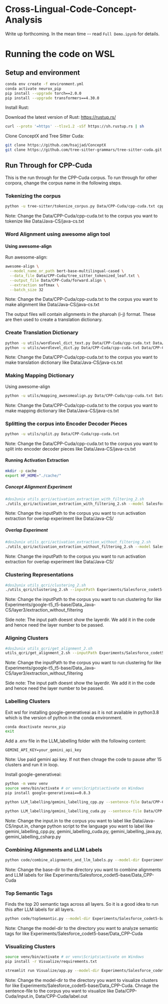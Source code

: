 # Cross-Lingual-Code-Concept-Analysis

Write up forthcoming. In the mean time -- read `Full Demo.ipynb` for details. 

# Running the code on WSL

## Setup and environment 

```bash
conda env create -f environment.yml
conda activate neurox_pip
pip install --upgrade torch==2.0.0
pip install --upgrade transformers==4.30.0
```

Install Rust:

Download the latest version of Rust: https://rustup.rs/

```bash
curl --proto '=https' --tlsv1.2 -sSf https://sh.rustup.rs | sh
```

Clone ConceptX and Tree Sitter Cuda:

```bash
git clone https://github.com/hsajjad/ConceptX
git clone https://github.com/tree-sitter-grammars/tree-sitter-cuda.git tree-sitter/tree-sitter-cuda
```

## Run Through for CPP-Cuda

This is the run through for the CPP-Cuda corpus.
To run through for other corpora, change the corpus name in the following steps.

### Tokenizing the corpus

```bash
python -u tree-sitter/tokenize_corpus.py Data/CPP-Cuda/cpp-cuda.txt cpp cuda --level leaf
```
Note: Change the Data/CPP-Cuda/cpp-cuda.txt to the corpus you want to tokenize like Data/Java-CS/java-cs.txt

### Word Alignment using awesome align tool

#### Using awesome-align

Run awesome-align:

```bash
awesome-align \
  --model_name_or_path bert-base-multilingual-cased \
  --data_file Data/CPP-Cuda/tree_sitter_tokenized_leaf.txt \
  --output_file Data/CPP-Cuda/forward.align \
  --extraction softmax \
  --batch_size 32
```

Note: Change the Data/CPP-Cuda/cpp-cuda.txt to the corpus you want to make alignment like Data/Java-CS/java-cs.txt

The output files will contain alignments in the pharoah (i-j) format. These are then used to create a translation dictionary. 

### Create Translation Dictionary

```bash
python -u utils/wordlevel_dict_text.py Data/CPP-Cuda/cpp-cuda.txt Data/CPP-Cuda/forward.align
python -u utils/wordlevel_dict.py Data/CPP-Cuda/cpp-cuda.txt Data/CPP-Cuda/forward.align 
```

Note: Change the Data/CPP-Cuda/cpp-cuda.txt to the corpus you want to make translation dictionary like Data/Java-CS/java-cs.txt

### Making Mapping Dictionary

Using awesome-align

```bash
python -u utils/mapping_awesomealign.py Data/CPP-Cuda/cpp-cuda.txt Data/CPP-Cuda/forward.align
```
Note: Change the Data/CPP-Cuda/cpp-cuda.txt to the corpus you want to make mapping dictionary like Data/Java-CS/java-cs.txt

### Splitting the corpus into Encoder Decoder Pieces

```bash
python -u utils/split.py Data/CPP-Cuda/cpp-cuda.txt
```

Note: Change the Data/CPP-Cuda/cpp-cuda.txt to the corpus you want to split into encoder decoder pieces like Data/Java-CS/java-cs.txt

#### Running Activation Extraction 

```bash
mkdir -p cache
export HF_HOME="./cache/"
```

##### Concept Alignment Experiment

```bash
#dos2unix utils_qcri/activation_extraction_with_filtering_2.sh
./utils_qcri/activation_extraction_with_filtering_2.sh --model Salesforce/codet5-base  --inputPath Data/CPP-Cuda/ --layer 0 --sentence_length 2048 --minfreq 0 --maxfreq 1500000 --delfreq 10000000
```

Note: Change the inputPath to the corpus you want to run activation extraction for overlap experiment like Data/Java-CS/

##### Overlap Experiment

```bash
#dos2unix utils_qcri/activation_extraction_without_filtering_2.sh
./utils_qcri/activation_extraction_without_filtering_2.sh --model Salesforce/codet5-base  --inputPath Data/CPP-Cuda --layer 0 --sentence_length 2048 
```

Note: Change the inputPath to the corpus you want to run activation extraction for overlap experiment like Data/Java-CS/

### Clustering Representations

```bash
#dos2unix utils_qcri/clustering_2.sh
./utils_qcri/clustering_2.sh --inputPath Experiments/Salesforce_codet5-base/Data_CPP-Cuda/extraction_without_filtering --layer 0 --clusters 500 --mode visualize
```
Note: Change the inputPath to the corpus you want to run clustering for like Experiments/google-t5_t5-base/Data_Java-CS/layer3/extraction_without_filtering

Side note: The input path doesnt show the layerdir. We add it in the code and hence need the layer number to be passed.

### Aligning Clusters

```bash
#dos2unix utils_qcri/get_alignment_2.sh
utils_qcri/get_alignment_2.sh --inputPath Experiments/Salesforce_codet5-base/Data_CPP-Cuda/extraction_without_filtering --layer 0 --dictionary Data/CPP-Cuda/dictionary.json
```
Note: Change the inputPath to the corpus you want to run clustering for like Experiments/google-t5_t5-base/Data_Java-CS/layer3/extraction_without_filtering

Side note: The input path doesnt show the layerdir. We add it in the code and hence need the layer number to be passed.

### Labelling Clusters

Exit wsl for installing google-generativeai as it is not available in python3.8 which is the version of python in the conda environment.

```bash
conda deactivate neurox_pip
exit
```
Add a .env file in the LLM_labelling folder with the following content:
```
GEMINI_API_KEY=your_gemini_api_key
```
Note: Use paid gemini api key. If not then chnage the code to pause after 15 clusters and run it in loop.

Install google-generativeai:

```bash
python -m venv venv
source venv/bin/activate # or venv\Scripts\activate on Windows
pip install google-generativeai==0.8.3
```

```bash
python LLM_labelling/gemini_labelling_cpp.py --sentence-file Data/CPP-Cuda/input.in  --model-dir Experiments/Salesforce_codet5-base/Data_CPP-Cuda --dir-extension extraction_without_filtering/clustering --component encoder --start-layer 0 --end-layer 12
```

```bash
python LLM_labelling/gemini_labelling_cuda.py --sentence-file Data/CPP-Cuda/label.out  --model-dir Experiments/Salesforce_codet5-base/Data_CPP-Cuda --dir-extension extraction_without_filtering/clustering --component decoder --start-layer 0 --end-layer 12
```

Note: Change the input.in to the corpus you want to label like Data/Java-CS/input.in, change python script to the language you want to label like gemini_labelling_cpp.py, gemini_labelling_cuda.py, gemini_labelling_java.py, gemini_labelling_csharp.py

### Combining Alignments and LLM Labels

```bash
python code/combine_alignments_and_llm_labels.py --model-dir Experiments/Salesforce_codet5-base/Data_CPP-Cuda --dir-extension extraction_without_filtering/clustering --start-layer 0 --end-layer 12
```

Note: Change the base-dir to the directory you want to combine alignments and LLM labels for like Experiments/Salesforce_codet5-base/Data_CPP-Cuda

### Top Semantic Tags

Finds the top 20 semantic tags across all layers. So it is a good idea to run this after LLM labels for all layers.

```bash
python code/topSemantic.py --model-dir Experiments/Salesforce_codet5-base/Data_CPP-Cuda --dir-extension extraction_without_filtering/clustering
```

Note: Change the model-dir to the directory you want to analyze semantic tags for like Experiments/Salesforce_codet5-base/Data_CPP-Cuda

### Visualizing Clusters

```bash
source venv/bin/activate # or venv\Scripts\activate on Windows
pip install -r Visualize/requirements.txt
```

```bash
streamlit run Visualize/app.py --model-dir Experiments/Salesforce_codet5-base/Data_CPP-Cuda --dir-extension extraction_without_filtering/clustering --encoder-file Data/CPP-Cuda/input.in --decoder-file Data/CPP-Cuda/label.out
```

Note: Change the model-dir to the directory you want to visualize clusters for like Experiments/Salesforce_codet5-base/Data_CPP-Cuda. Chnage the sentence-file to the corpus you want to visualize like Data/CPP-Cuda/input.in, Data/CPP-Cuda/label.out

